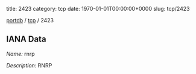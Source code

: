 title: 2423
category: tcp
date: 1970-01-01T00:00:00+0000
slug: tcp/2423

[portdb](/) / [tcp](/category/tcp.html) / 2423


## IANA Data

_Name:_ rnrp

_Description:_ RNRP


